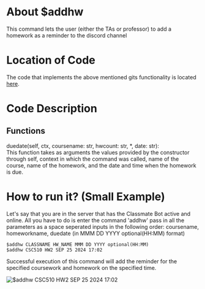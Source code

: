 # About $addhw
This command lets the user (either the TAs or professor) to add a homework as a reminder to the discord channel 

# Location of Code
The code that implements the above mentioned gits functionality is located [here](https://github.com/lyonva/ClassMateBot/blob/main/src/cogs/deadline.py).

# Code Description
## Functions
duedate(self, ctx, coursename: str, hwcount: str, *, date: str): <br>
This function takes as arguments the values provided by the constructor through self, context in which the command was called, name of the course, name of the homework, and the date and time when the homework is due. 

# How to run it? (Small Example)
Let's say that you are in the server that has the Classmate Bot active and online. All you have to do is 
enter the command 'addhw' pass in all the parameters as a space seperated inputs in the following order:
coursename, homeworkname, duedate (in MMM DD YYYY optional(HH:MM) format)
```
$addhw CLASSNAME HW_NAME MMM DD YYYY optional(HH:MM)
$addhw CSC510 HW2 SEP 25 2024 17:02
```
Successful execution of this command will add the reminder for the specified coursework and homework on the specified time.

![$addhw CSC510 HW2 SEP 25 2024 17:02](https://github.com/lyonva/ClassMateBot/blob/main/data/media/addhomework.gif)